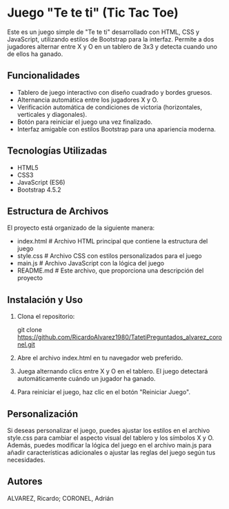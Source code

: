 ﻿# Juego "Te te ti" (Tic Tac Toe)

Este es un juego simple de "Te te ti" desarrollado con HTML, CSS y JavaScript, utilizando estilos de Bootstrap para la interfaz. Permite a dos jugadores alternar entre X y O en un tablero de 3x3 y detecta cuando uno de ellos ha ganado.

## Funcionalidades

- Tablero de juego interactivo con diseño cuadrado y bordes gruesos.
- Alternancia automática entre los jugadores X y O.
- Verificación automática de condiciones de victoria (horizontales, verticales y diagonales).
- Botón para reiniciar el juego una vez finalizado.
- Interfaz amigable con estilos Bootstrap para una apariencia moderna.

## Tecnologías Utilizadas

- HTML5
- CSS3
- JavaScript (ES6)
- Bootstrap 4.5.2

## Estructura de Archivos

El proyecto está organizado de la siguiente manera:

- index.html # Archivo HTML principal que contiene la estructura del juego
- style.css # Archivo CSS con estilos personalizados para el juego
- main.js # Archivo JavaScript con la lógica del juego
- README.md # Este archivo, que proporciona una descripción del proyecto

## Instalación y Uso

1. Clona el repositorio:

   git clone https://github.com/RicardoAlvarez1980/TatetiPreguntados_alvarez_coronel.git

2. Abre el archivo index.html en tu navegador web preferido.

3. Juega alternando clics entre X y O en el tablero. El juego detectará automáticamente cuándo un jugador ha ganado.

4. Para reiniciar el juego, haz clic en el botón "Reiniciar Juego".

## Personalización
Si deseas personalizar el juego, puedes ajustar los estilos en el archivo style.css para cambiar el aspecto visual del tablero y los símbolos X y O. Además, puedes modificar la lógica del juego en el archivo main.js para añadir características adicionales o ajustar las reglas del juego según tus necesidades.

## Autores
ALVAREZ, Ricardo; 
CORONEL, Adrián